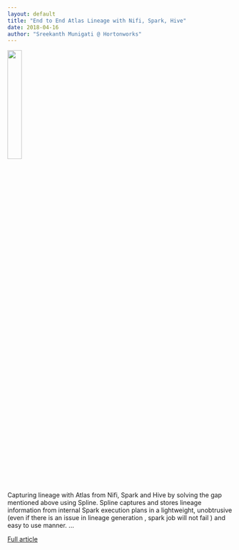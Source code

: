 ```yaml
---
layout: default
title: "End to End Atlas Lineage with Nifi, Spark, Hive"
date: 2018-04-16
author: "Sreekanth Munigati @ Hortonworks"
---
```


<img src="https://community.cloudera.com/t5/image/serverpage/image-id/9253i9C4DE50D2C268DC6/image-dimensions/2500?v=v2&px=-1" width="25%" />

Capturing lineage with Atlas from Nifi, Spark and Hive by solving the gap mentioned above using Spline. Spline captures and stores lineage information from internal Spark execution plans in a lightweight, unobtrusive (even if there is an issue in lineage generation , spark job will not fail ) and easy to use manner. ...

[Full article](https://community.hortonworks.com/articles/186772/end-to-end-atlas-lineage-with-nifi-spark-hive.html)<br>
